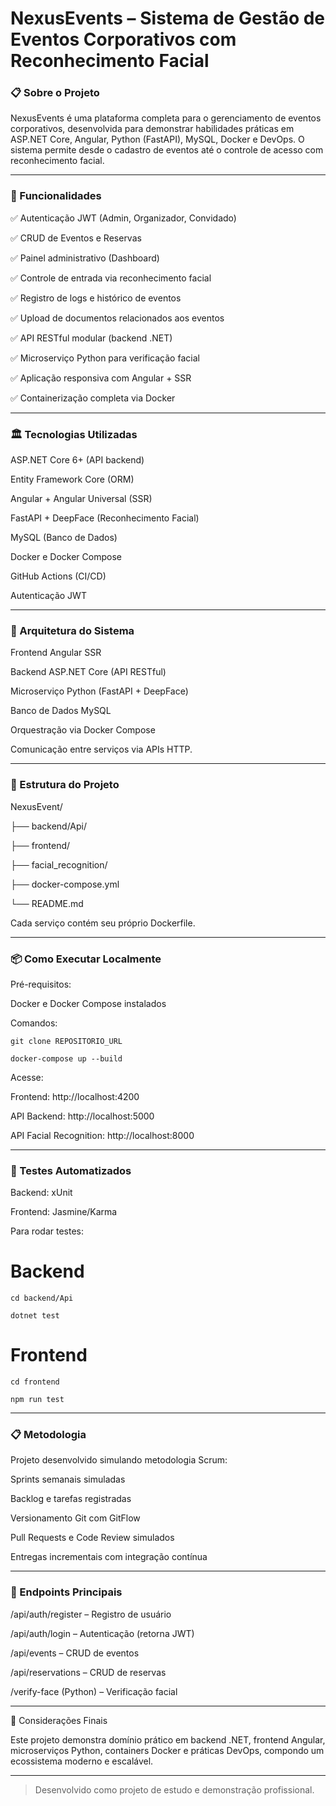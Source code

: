 # NexusEvents – Sistema de Gestão de Eventos Corporativos com Reconhecimento Facial

### 📋 Sobre o Projeto

NexusEvents é uma plataforma completa para o gerenciamento de eventos corporativos, desenvolvida para demonstrar habilidades práticas em ASP.NET Core, Angular, Python (FastAPI), MySQL, Docker e DevOps. O sistema permite desde o cadastro de eventos até o controle de acesso com reconhecimento facial.


---

### 🚀 Funcionalidades

✅ Autenticação JWT (Admin, Organizador, Convidado)

✅ CRUD de Eventos e Reservas

✅ Painel administrativo (Dashboard)

✅ Controle de entrada via reconhecimento facial

✅ Registro de logs e histórico de eventos

✅ Upload de documentos relacionados aos eventos

✅ API RESTful modular (backend .NET)

✅ Microserviço Python para verificação facial

✅ Aplicação responsiva com Angular + SSR

✅ Containerização completa via Docker



---

### 🏛️ Tecnologias Utilizadas

ASP.NET Core 6+ (API backend)

Entity Framework Core (ORM)

Angular + Angular Universal (SSR)

FastAPI + DeepFace (Reconhecimento Facial)

MySQL (Banco de Dados)

Docker e Docker Compose

GitHub Actions (CI/CD)

Autenticação JWT



---

### 📐 Arquitetura do Sistema

Frontend Angular SSR

Backend ASP.NET Core (API RESTful)

Microserviço Python (FastAPI + DeepFace)

Banco de Dados MySQL

Orquestração via Docker Compose


Comunicação entre serviços via APIs HTTP.


---

### 📂 Estrutura do Projeto

NexusEvent/

├── backend/Api/

├── frontend/

├── facial_recognition/

├── docker-compose.yml

└── README.md

Cada serviço contém seu próprio Dockerfile.


---

### 📦 Como Executar Localmente

Pré-requisitos:

Docker e Docker Compose instalados


Comandos:

    git clone REPOSITORIO_URL

    docker-compose up --build

Acesse:

Frontend:  http://localhost:4200

API Backend: http://localhost:5000

API Facial Recognition: http://localhost:8000



---

### 🧪 Testes Automatizados

Backend: xUnit

Frontend: Jasmine/Karma


Para rodar testes:

# Backend
    cd backend/Api

    dotnet test

# Frontend
    cd frontend
    
    npm run test


---

### 📋 Metodologia

Projeto desenvolvido simulando metodologia Scrum:

Sprints semanais simuladas

Backlog e tarefas registradas

Versionamento Git com GitFlow

Pull Requests e Code Review simulados

Entregas incrementais com integração contínua



---

### 📄 Endpoints Principais

/api/auth/register – Registro de usuário

/api/auth/login – Autenticação (retorna JWT)

/api/events – CRUD de eventos

/api/reservations – CRUD de reservas

/verify-face (Python) – Verificação facial



---

📎 Considerações Finais

Este projeto demonstra domínio prático em backend .NET, frontend Angular, microserviços Python, containers Docker e práticas DevOps, compondo um ecossistema moderno e escalável.


---

> Desenvolvido como projeto de estudo e demonstração profissional.
